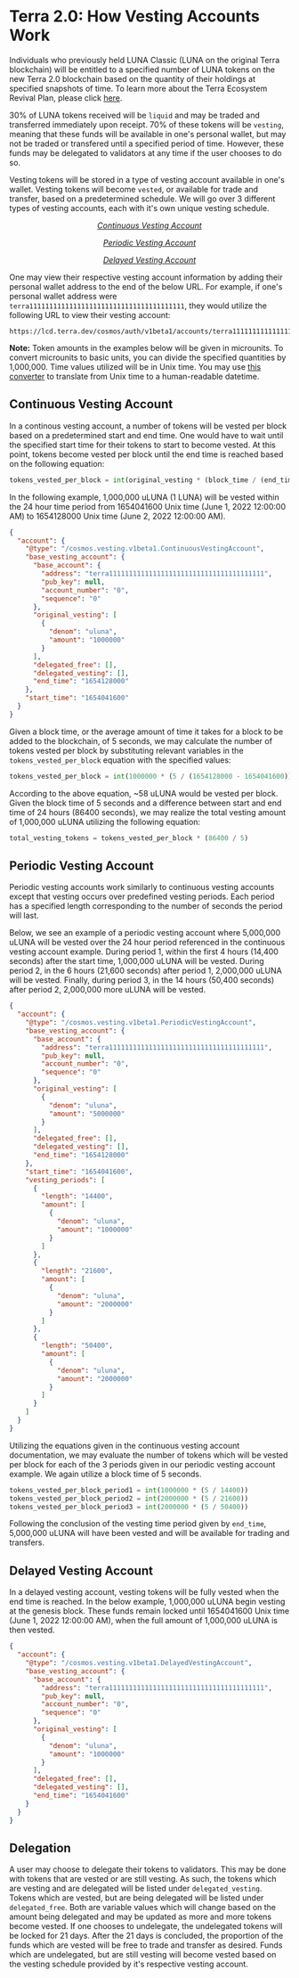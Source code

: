 # Terra 2.0: How Vesting Accounts Work

Individuals who previously held LUNA Classic (LUNA on the original Terra blockchain) will be entitled to a specified number of LUNA tokens on the new Terra 2.0 blockchain based on the quantity of their holdings at specified snapshots of time. To learn more about the Terra Ecosystem Revival Plan, please click [here](https://agora.terra.money/t/terra-ecosystem-revival-plan-2-passed-gov/18498).

30% of LUNA tokens received will be `liquid` and may be traded and transferred immediately upon receipt. 70% of these tokens will be `vesting`, meaning that these funds will be available in one's personal wallet, but may not be traded or transfered until a specified period of time. However, these funds may be delegated to validators at any time if the user chooses to do so.

Vesting tokens will be stored in a type of vesting account available in one's wallet. Vesting tokens will become `vested`, or available for trade and transfer, based on a predetermined schedule. We will go over 3 different types of vesting accounts, each with it's own unique vesting schedule.

<div align="center">

[_Continuous Vesting Account_](#continuous-vesting-account)

[_Periodic Vesting Account_](#periodic-vesting-account)

[_Delayed Vesting Account_](#delayed-vesting-account)

</div>

One may view their respective vesting account information by adding their personal wallet address to the end of the below URL. For example, if one's personal wallet address were `terra111111111111111111111111111111111111111`, they would utilize the following URL to view their vesting account:

```
https://lcd.terra.dev/cosmos/auth/v1beta1/accounts/terra111111111111111111111111111111111111111
```

**Note:** Token amounts in the examples below will be given in microunits. To convert microunits to basic units, you can divide the specified quantities by 1,000,000. Time values utilized will be in Unix time. You may use [this converter](https://www.epochconverter.com/) to translate from Unix time to a human-readable datetime.

## Continuous Vesting Account

In a continous vesting account, a number of tokens will be vested per block based on a predetermined start and end time. One would have to wait until the specified start time for their tokens to start to become vested. At this point, tokens become vested per block until the end time is reached based on the following equation:

```python
tokens_vested_per_block = int(original_vesting * (block_time / (end_time - start_time)))
```

In the following example, 1,000,000 uLUNA (1 LUNA) will be vested within the 24 hour time period from 1654041600 Unix time (June 1, 2022 12:00:00 AM) to 1654128000 Unix time (June 2, 2022 12:00:00 AM).

```json
{
  "account": {
    "@type": "/cosmos.vesting.v1beta1.ContinuousVestingAccount",
    "base_vesting_account": {
      "base_account": {
        "address": "terra111111111111111111111111111111111111111",
        "pub_key": null,
        "account_number": "0",
        "sequence": "0"
      },
      "original_vesting": [
        {
          "denom": "uluna",
          "amount": "1000000"
        }
      ],
      "delegated_free": [],
      "delegated_vesting": [],
      "end_time": "1654128000"
    },
    "start_time": "1654041600"
  }
}
```

Given a block time, or the average amount of time it takes for a block to be added to the blockchain, of 5 seconds, we may calculate the number of tokens vested per block by substituting relevant variables in the `tokens_vested_per_block` equation with the specified values:

```python
tokens_vested_per_block = int(1000000 * (5 / (1654128000 - 1654041600)))
```

According to the above equation, ~58 uLUNA would be vested per block. Given the block time of 5 seconds and a difference between start and end time of 24 hours (86400 seconds), we may realize the total vesting amount of 1,000,000 uLUNA utilizing the following equation:

```python
total_vesting_tokens = tokens_vested_per_block * (86400 / 5)
```

## Periodic Vesting Account

Periodic vesting accounts work similarly to continuous vesting accounts except that vesting occurs over predefined vesting periods. Each period has a specified length corresponding to the number of seconds the period will last.

Below, we see an example of a periodic vesting account where 5,000,000 uLUNA will be vested over the 24 hour period referenced in the continuous vesting account example. During period 1, within the first 4 hours (14,400 seconds) after the start time, 1,000,000 uLUNA will be vested. During period 2, in the 6 hours (21,600 seconds) after period 1, 2,000,000 uLUNA will be vested. Finally, during period 3, in the 14 hours (50,400 seconds) after period 2, 2,000,000 more uLUNA will be vested.

```json
{
  "account": {
    "@type": "/cosmos.vesting.v1beta1.PeriodicVestingAccount",
    "base_vesting_account": {
      "base_account": {
        "address": "terra111111111111111111111111111111111111111",
        "pub_key": null,
        "account_number": "0",
        "sequence": "0"
      },
      "original_vesting": [
        {
          "denom": "uluna",
          "amount": "5000000"
        }
      ],
      "delegated_free": [],
      "delegated_vesting": [],
      "end_time": "1654128000"
    },
    "start_time": "1654041600",
    "vesting_periods": [
      {
        "length": "14400",
        "amount": [
          {
            "denom": "uluna",
            "amount": "1000000"
          }
        ]
      },
      {
        "length": "21600",
        "amount": [
          {
            "denom": "uluna",
            "amount": "2000000"
          }
        ]
      },
      {
        "length": "50400",
        "amount": [
          {
            "denom": "uluna",
            "amount": "2000000"
          }
        ]
      }
    ]
  }
}
```

Utilizing the equations given in the continuous vesting account documentation, we may evaluate the number of tokens which will be vested per block for each of the 3 periods given in our periodic vesting account example. We again utilize a block time of 5 seconds.

```python
tokens_vested_per_block_period1 = int(1000000 * (5 / 14400))
tokens_vested_per_block_period2 = int(2000000 * (5 / 21600))
tokens_vested_per_block_period3 = int(2000000 * (5 / 50400))
```

Following the conclusion of the vesting time period given by `end_time`, 5,000,000 uLUNA will have been vested and will be available for trading and transfers.

## Delayed Vesting Account

In a delayed vesting account, vesting tokens will be fully vested when the end time is reached. In the below example, 1,000,000 uLUNA begin vesting at the genesis block. These funds remain locked until 1654041600 Unix time (June 1, 2022 12:00:00 AM), when the full amount of 1,000,000 uLUNA is then vested.

```json
{
  "account": {
    "@type": "/cosmos.vesting.v1beta1.DelayedVestingAccount",
    "base_vesting_account": {
      "base_account": {
        "address": "terra111111111111111111111111111111111111111",
        "pub_key": null,
        "account_number": "0",
        "sequence": "0"
      },
      "original_vesting": [
        {
          "denom": "uluna",
          "amount": "1000000"
        }
      ],
      "delegated_free": [],
      "delegated_vesting": [],
      "end_time": "1654041600"
    }
  }
}
```

## Delegation

A user may choose to delegate their tokens to validators. This may be done with tokens that are vested or are still vesting. As such, the tokens which are vesting and are delegated will be listed under `delegated_vesting`. Tokens which are vested, but are being delegated will be listed under `delegated_free`. Both are variable values which will change based on the amount being delegated and may be updated as more and more tokens become vested. If one chooses to undelegate, the undelegated tokens will be locked for 21 days. After the 21 days is concluded, the proportion of the funds which are vested will be free to trade and transfer as desired. Funds which are undelegated, but are still vesting will become vested based on the vesting schedule provided by it's respective vesting account.
